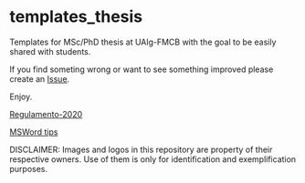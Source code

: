 # templates_thesis
Templates for MSc/PhD thesis at UAlg-FMCB with the goal to be easily shared with students.

If you find someting wrong or want to see something improved please create an [Issue](https://github.com/lsilvam/templates_thesis_UAlg/issues).

Enjoy.

[Regulamento-2020](https://www.ualg.pt/sites/ualg.pt/files/seccoes/sacad/regulamento_2o_e_3o_ciclos.pdf)

[MSWord tips](/01_templates_Word/MSWord_tips.md)

DISCLAIMER:
Images and logos in this repository are property of their respective owners. Use of them is only for identification and exemplification purposes.
